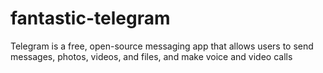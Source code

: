 # fantastic-telegram
Telegram is a free, open-source messaging app that allows users to send messages, photos, videos, and files, and make voice and video calls

